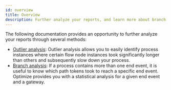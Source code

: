 ```yaml
---
id: overview
title: Overview
description: Further analyze your reports, and learn more about branch and outlier analysis.
---
```


The following documentation provides an opportunity to further analyze your reports through several methods:

- [Outlier analysis](./outlier-analysis.md): Outlier analysis allows you to easily identify process instances where certain flow node instances took significantly longer than others and subsequently slow down your process.
- [Branch analysis](./branch-analysis.md): If a process contains more than one end event, it is useful to know which path tokens took to reach a specific end event. Optimize provides you with a statistical analysis for a given end event and a gateway. 